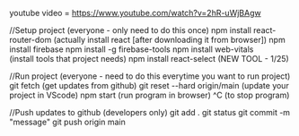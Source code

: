 youtube video = https://www.youtube.com/watch?v=2hR-uWjBAgw

//Setup project (everyone - only need to do this once)
npm install react-router-dom
    (actually install react [after downloading it from browser])
npm install firebase
npm install -g firebase-tools
npm install web-vitals  
    (install tools that project needs)
npm install react-select
    (NEW TOOL - 1/25)

//Run project (everyone - need to do this everytime you want to run project)
git fetch
    (get updates from github)
git reset --hard origin/main
    (update your project in VScode)
npm start
    (run program in browser)
^C 
    (to stop program)

//Push updates to github (developers only)
git add .
git status
git commit -m "message"
git push origin main
